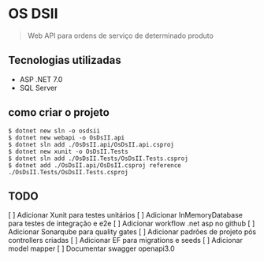 # OS DSII
> Web API para ordens de serviço de determinado produto

## Tecnologias utilizadas
- ASP .NET 7.0
- SQL Server


## como criar o projeto
```shell
$ dotnet new sln -o osdsii
$ dotnet new webapi -o OsDsII.api
$ dotnet sln add ./OsDsII.api/OsDsII.api.csproj
$ dotnet new xunit -o OsDsII.Tests
$ dotnet sln add ./OsDsII.Tests/OsDsII.Tests.csproj
$ dotnet add ./OsDsII.api/OsDsII.csproj reference ./OsDsII.Tests/OsDsII.Tests.csproj
```

## TODO
[ ] Adicionar Xunit para testes unitários
[ ] Adicionar InMemoryDatabase para testes de integração e e2e
[ ] Adicionar workflow .net asp no github
[ ] Adicionar Sonarqube para quality gates
[ ] Adicionar padrões de projeto pós controllers criadas
[ ] Adicionar EF para migrations e seeds
[ ] Adicionar model mapper
[ ] Documentar swagger openapi3.0
